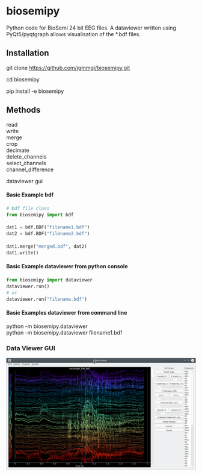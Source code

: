 # biosemipy 
Python code for BioSemi 24 bit EEG files. A dataviewer written using PyQt5/pyqtgraph
allows visualisation of the *.bdf files. 

## Installation
git clone https://github.com/igmmgi/biosemipy.git 

cd biosemipy

pip install -e biosemipy

## Methods
read \
write \
merge \
crop \
decimate \
delete_channels \
select_channels \
channel_difference 

dataviewer gui

#### Basic Example bdf
```python
# bdf file class
from biosemipy import bdf

dat1 = bdf.BDF("filename1.bdf")
dat2 = bdf.BDF("filename2.bdf")

dat1.merge("merged.bdf", dat2)
dat1.write()
```

#### Basic Example dataviewer from python console
```python
from biosemipy import dataviewer
dataviewer.run()
# or
dataviewer.run("filename.bdf")
```

#### Basic Examples dataviewer from command line
python -m biosemipy.dataviewer \
python -m biosemipy.dataviewer filename1.bdf

### Data Viewer GUI
![alt text](/screenshots/dataviewer.png)  
